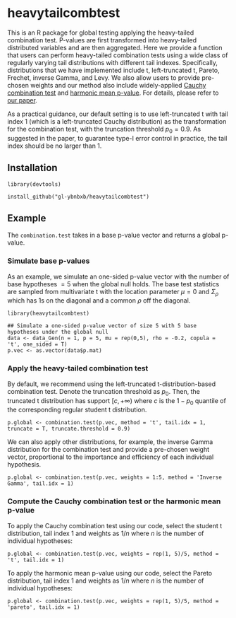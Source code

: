 # heavytailcombtest

This is an R package for global testing applying the heavy-tailed combination test. P-values are first transformed into heavy-tailed distributed variables and are then aggregated. Here we provide a function that users can perform heavy-tailed combination tests using a wide class of regularly varying tail distributions with different tail indexes. Specifically, distributions that we have implemented include t, left-truncated t, Pareto, Frechet, inverse Gamma, and Levy. We also allow users to provide pre-chosen weights and our method also include widely-applied [Cauchy combination test](https://www.tandfonline.com/doi/full/10.1080/01621459.2018.1554485) and [harmonic mean p-value](https://www.pnas.org/doi/abs/10.1073/pnas.1814092116). For details, please refer to [our paper](https://arxiv.org/abs/2310.20460). 

As a practical guidance, our default setting is to use left-truncated t with tail index 1 (which is a left-truncated Cauchy distribution) as the transformation for the combination test, with the truncation threshold $p_0 = 0.9$. As suggested in the paper, to guarantee type-I error control in practice, the tail index should be no larger than $1$.


## Installation
```{r}
library(devtools)

install_github("gl-ybnbxb/heavytailcombtest")
```

## Example

The `combination.test` takes in a base p-value vector and returns a global p-value. 

### Simulate base p-values
As an example, we simulate an one-sided p-value vector with the number of base hypotheses $= 5$ when the global null holds. The base test statistics are sampled from multivariate t with the location parameter $\mu=0$ and $\Sigma_\rho$ which has 1s on the diagonal and a common $\rho$ off the diagonal.
```
library(heavytailcombtest)

## Simulate a one-sided p-value vector of size 5 with 5 base hypotheses under the global null
data <- data_Gen(n = 1, p = 5, mu = rep(0,5), rho = -0.2, copula = 't', one_sided = T)
p.vec <- as.vector(data$p.mat)
```

### Apply the heavy-tailed combination test
By default, we recommend using the left-truncated t-distribution-based combination test. Denote the truncation threshold as $p_0$. Then, the truncated t distribution has support $[c, +\infty)$ where $c$ is the $1-p_0$ quantile of the corresponding regular student t distribution.
```
p.global <- combination.test(p.vec, method = 't', tail.idx = 1, truncate = T, truncate.threshold = 0.9)
```

We can also apply other distributions, for example, the inverse Gamma distribution for the combination test and provide a pre-chosen weight vector, proportional to the importance and efficiency of each individual hypothesis.
```
p.global <- combination.test(p.vec, weights = 1:5, method = 'Inverse Gamma', tail.idx = 1)
```

### Compute the Cauchy combination test or the harmonic mean p-value
To apply the Cauchy combination test using our code, select the student t distribution, tail index $1$ and weights as $1/n$ where $n$ is the number of individual hypotheses:
```
p.global <- combination.test(p.vec, weights = rep(1, 5)/5, method = 't', tail.idx = 1)
```

To apply the harmonic mean p-value using our code, select the Pareto distribution, tail index $1$ and weights as $1/n$ where $n$ is the number of individual hypotheses:
```
p.global <- combination.test(p.vec, weights = rep(1, 5)/5, method = 'pareto', tail.idx = 1)
```

